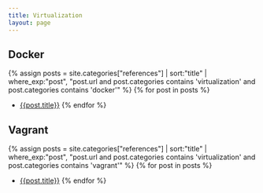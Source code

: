 ```yaml
---
title: Virtualization
layout: page
---
```


## Docker

{% assign posts = site.categories["references"] | sort:"title" | where_exp:"post", "post.url and post.categories contains 'virtualization' and post.categories contains 'docker'" %}
{% for post in posts %}
- [{{post.title}}]({{post.url}})
{% endfor %}

## Vagrant

{% assign posts = site.categories["references"] | sort:"title" | where_exp:"post", "post.url and post.categories contains 'virtualization' and post.categories contains 'vagrant'" %}
{% for post in posts %}
- [{{post.title}}]({{post.url}})
{% endfor %}

